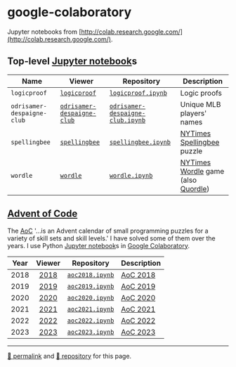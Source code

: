 # google-colaboratory

Jupyter notebooks from [http://colab.research.google.com/](http://colab.research.google.com/).

## Top-level [Jupyter notebook](https://jupyter.org/)s

| Name | Viewer | Repository | Description |
| ---| --- | --- | --- |
| `logicproof` | [`logicproof`](https://nbviewer.org/github/dcpetty/google-colaboratory/blob/main/logicproof.ipynb) | [`logicproof.ipynb`](https://github.com/dcpetty/google-colaboratory/blob/main/logicproof.ipynb) | Logic proofs |
| `odrisamer-despaigne-club` | [`odrisamer-despaigne-club`](https://nbviewer.org/github/dcpetty/google-colaboratory/blob/main/odrisamer-despaigne-club.ipynb) | [`odrisamer-despaigne-club.ipynb`](https://github.com/dcpetty/google-colaboratory/blob/main/odrisamer-despaigne-club.ipynb) | Unique MLB players' names |
| `spellingbee` | [`spellingbee`](https://nbviewer.org/github/dcpetty/google-colaboratory/blob/main/spellingbee.ipynb) | [`spellingbee.ipynb`](https://github.com/dcpetty/google-colaboratory/blob/main/spellingbee.ipynb) | [NYTimes Spellingbee](https://www.nytimes.com/puzzles/spelling-bee) puzzle |
| `wordle` | [`wordle`](https://nbviewer.org/github/dcpetty/google-colaboratory/blob/main/wordle.ipynb) | [`wordle.ipynb`](https://github.com/dcpetty/google-colaboratory/blob/main/wordle.ipynb) | [NYTimes Wordle](https://www.nytimes.com/games/wordle) game (also [Quordle](https://www.merriam-webster.com/games/quordle/)) |

## [Advent of Code](https://adventofcode.com/)

The [AoC](https://adventofcode.com/2023/about/) '&hellip;is an Advent calendar of small programming puzzles for a variety of skill sets and skill levels.' I have solved some of them over the years. I use Python [Jupyter notebook](https://jupyter.org/)s in [Google Colaboratory](http://colab.research.google.com/). 

| Year | Viewer | Repository | Description |
| :-:| :-: | --- | --- |
| 2018 | [2018](https://nbviewer.org/github/dcpetty/google-colaboratory/blob/main/aoc/aoc2018/aoc2023.ipynb) | [`aoc2018.ipynb`](https://github.com/dcpetty/google-colaboratory/blob/main/aoc/aoc2023/aoc2018.ipynb) | [AoC 2018](https://adventofcode.com/2018/) |
| 2019 | [2019](https://nbviewer.org/github/dcpetty/google-colaboratory/blob/main/aoc/aoc2023/aoc2019.ipynb) | [`aoc2019.ipynb`](https://github.com/dcpetty/google-colaboratory/blob/main/aoc/aoc2023/aoc2019.ipynb) | [AoC 2019](https://adventofcode.com/2019/) |
| 2020 | [2020](https://nbviewer.org/github/dcpetty/google-colaboratory/blob/main/aoc/aoc2023/aoc2020.ipynb) | [`aoc2020.ipynb`](https://github.com/dcpetty/google-colaboratory/blob/main/aoc/aoc2023/aoc2020.ipynb) | [AoC 2020](https://adventofcode.com/2020/) |
| 2021 | [2021](https://nbviewer.org/github/dcpetty/google-colaboratory/blob/main/aoc/aoc2023/aoc2021.ipynb) | [`aoc2021.ipynb`](https://github.com/dcpetty/google-colaboratory/blob/main/aoc/aoc2023/aoc2021.ipynb) | [AoC 2021](https://adventofcode.com/2021/) |
| 2022 | [2022](https://nbviewer.org/github/dcpetty/google-colaboratory/blob/main/aoc/aoc2023/aoc2022.ipynb) | [`aoc2022.ipynb`](https://github.com/dcpetty/google-colaboratory/blob/main/aoc/aoc2023/aoc2022.ipynb) | [AoC 2022](https://adventofcode.com/2022/) |
| 2023 | [2023](https://nbviewer.org/github/dcpetty/google-colaboratory/blob/main/aoc/aoc2023/aoc2023.ipynb) | [`aoc2023.ipynb`](https://github.com/dcpetty/google-colaboratory/blob/main/aoc/aoc2023/aoc2023.ipynb) | [AoC 2023](https://adventofcode.com/2023/) |

<hr>

[&#128279; permalink](https://dcpetty.github.io/google-colaboratory) and [&#128297; repository](https://github.com/dcpetty/google-colaboratory) for this page.
